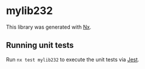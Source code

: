 # mylib232

This library was generated with [Nx](https://nx.dev).

## Running unit tests

Run `nx test mylib232` to execute the unit tests via [Jest](https://jestjs.io).
